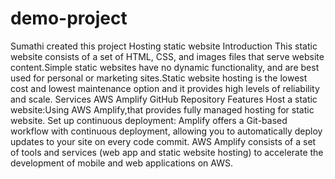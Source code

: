 # demo-project
Sumathi created this project
Hosting static website
Introduction
  This static website consists of a set of HTML, CSS, and images files that serve website content.Simple static websites have no dynamic functionality, and are best used for personal or marketing sites.Static website hosting is the lowest cost and lowest maintenance option  and it provides high levels of reliability and scale.
Services
  AWS Amplify
  GitHub Repository
Features
Host a static website:Using AWS Amplify,that provides fully managed hosting for static website.
Set up continuous deployment: Amplify offers a Git-based workflow with continuous deployment, allowing you to automatically deploy updates to your site on every code commit.
AWS Amplify consists of a set of tools and services (web app and static website hosting) to accelerate the development of mobile and web applications on AWS.

  
  
